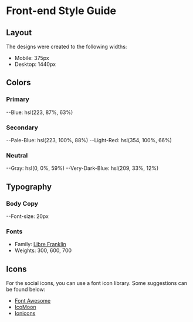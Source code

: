 # Front-end Style Guide

## Layout

The designs were created to the following widths:

- Mobile: 375px
- Desktop: 1440px

## Colors

### Primary

--Blue: hsl(223, 87%, 63%)

### Secondary

--Pale-Blue: hsl(223, 100%, 88%)
--Light-Red: hsl(354, 100%, 66%)

### Neutral

--Gray: hsl(0, 0%, 59%)
--Very-Dark-Blue: hsl(209, 33%, 12%)

## Typography

### Body Copy

--Font-size: 20px

### Fonts

- Family: [Libre Franklin](https://fonts.google.com/specimen/Libre+Franklin)
- Weights: 300, 600, 700

## Icons

For the social icons, you can use a font icon library. Some suggestions can be found below:

- [Font Awesome](https://fontawesome.com)
- [IcoMoon](https://icomoon.io)
- [Ionicons](https://ionicons.com)